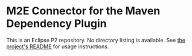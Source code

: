 ---
---
M2E Connector for the Maven Dependency Plugin
=============================================

This is an Eclipse P2 repository.  No directory listing is available. See
[the project's README](https://github.com/ianbrandt/m2e-maven-dependency-plugin/blob/master/README.md) for usage
instructions.